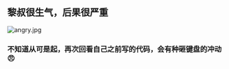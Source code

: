 ## 黎叔很生气，后果很严重

![angry.jpg](https://i.loli.net/2019/10/17/6hwaH94UQfirBOb.jpg)

### 不知道从可是起，再次回看自己之前写的代码，会有种砸键盘的冲动😠